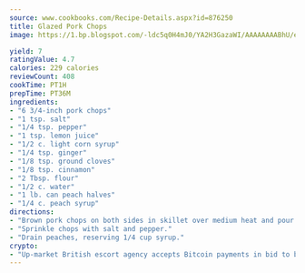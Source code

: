 ```yaml
---
source: www.cookbooks.com/Recipe-Details.aspx?id=876250
title: Glazed Pork Chops
image: https://1.bp.blogspot.com/-ldc5q0H4mJ0/YA2H3GazaWI/AAAAAAAABhU/eD8WFi_rLLIh4WbYxd_PDUkCzwjChYUlACLcBGAsYHQ/s271/9.png

yield: 7
ratingValue: 4.7
calories: 229 calories
reviewCount: 408
cookTime: PT1H
prepTime: PT36M
ingredients:
- "6 3/4-inch pork chops"
- "1 tsp. salt"
- "1/4 tsp. pepper"
- "1 tsp. lemon juice"
- "1/2 c. light corn syrup"
- "1/4 tsp. ginger"
- "1/8 tsp. ground cloves"
- "1/8 tsp. cinnamon"
- "2 Tbsp. flour"
- "1/2 c. water"
- "1 lb. can peach halves"
- "1/4 c. peach syrup"
directions:
- "Brown pork chops on both sides in skillet over medium heat and pour off excess fat."
- "Sprinkle chops with salt and pepper."
- "Drain peaches, reserving 1/4 cup syrup."
crypto:
- "Up-market British escort agency accepts Bitcoin payments in bid to boost worker safety and client anonymity."
---
```

